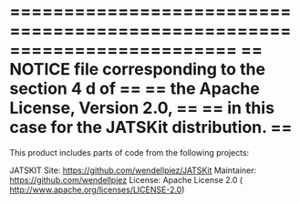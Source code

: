 =========================================================================
==  NOTICE file corresponding to the section 4 d of                    ==
==  the Apache License, Version 2.0,                                   ==
==  in this case for the JATSKit distribution.                         ==
=========================================================================
This product includes parts of code from the following projects:

JATSKIT
Site: https://github.com/wendellpiez/JATSKit
Maintainer: https://github.com/wendellpiez
License: Apache License 2.0 ( http://www.apache.org/licenses/LICENSE-2.0)
